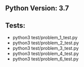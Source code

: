 
## Python Version: 3.7
## Tests:
- python3 test/problem_1_test.py
- python3 test/problem_2_test.py
- python3 test/problem_3_test.py
- python3 test/problem_4_test.py
- python3 test/problem_6_test.py